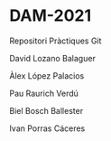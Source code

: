 # DAM-2021
Repositori Pràctiques Git

David Lozano Balaguer

Àlex López Palacios

Pau Raurich Verdú

Biel Bosch Ballester

Ivan Porras Cáceres
